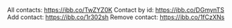 All contacts: https://ibb.co/TwZYZ0K
Contact by id: https://ibb.co/DGmynTS
Add contact: https://ibb.co/1r302sh
Remove contact: https://ibb.co/1fCzXNs
